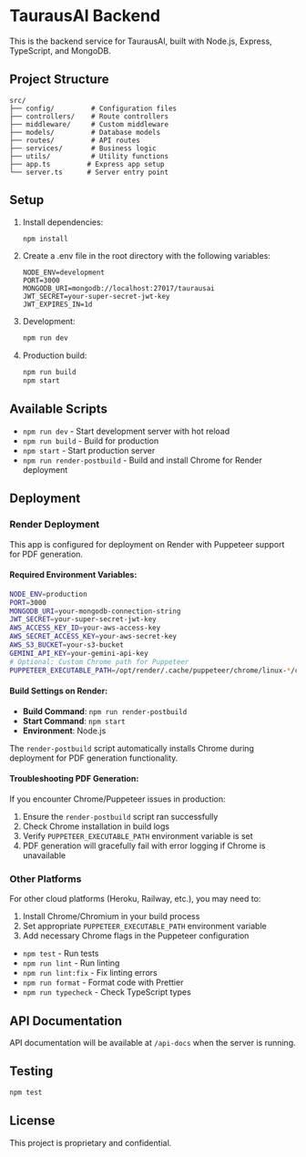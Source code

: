 # TaurausAI Backend

This is the backend service for TaurausAI, built with Node.js, Express, TypeScript, and MongoDB.

## Project Structure

```
src/
├── config/         # Configuration files
├── controllers/    # Route controllers
├── middleware/     # Custom middleware
├── models/         # Database models
├── routes/         # API routes
├── services/       # Business logic
├── utils/          # Utility functions
├── app.ts         # Express app setup
└── server.ts      # Server entry point
```

## Setup

1. Install dependencies:
   ```bash
   npm install
   ```

2. Create a .env file in the root directory with the following variables:
   ```
   NODE_ENV=development
   PORT=3000
   MONGODB_URI=mongodb://localhost:27017/taurausai
   JWT_SECRET=your-super-secret-jwt-key
   JWT_EXPIRES_IN=1d
   ```

3. Development:
   ```bash
   npm run dev
   ```

4. Production build:
   ```bash
   npm run build
   npm start
   ```

## Available Scripts

- `npm run dev` - Start development server with hot reload
- `npm run build` - Build for production
- `npm start` - Start production server
- `npm run render-postbuild` - Build and install Chrome for Render deployment

## Deployment

### Render Deployment

This app is configured for deployment on Render with Puppeteer support for PDF generation.

#### Required Environment Variables:

```bash
NODE_ENV=production
PORT=3000
MONGODB_URI=your-mongodb-connection-string
JWT_SECRET=your-super-secret-jwt-key
AWS_ACCESS_KEY_ID=your-aws-access-key
AWS_SECRET_ACCESS_KEY=your-aws-secret-key
AWS_S3_BUCKET=your-s3-bucket
GEMINI_API_KEY=your-gemini-api-key
# Optional: Custom Chrome path for Puppeteer
PUPPETEER_EXECUTABLE_PATH=/opt/render/.cache/puppeteer/chrome/linux-*/chrome-linux*/chrome
```

#### Build Settings on Render:

- **Build Command**: `npm run render-postbuild`
- **Start Command**: `npm start`
- **Environment**: Node.js

The `render-postbuild` script automatically installs Chrome during deployment for PDF generation functionality.

#### Troubleshooting PDF Generation:

If you encounter Chrome/Puppeteer issues in production:

1. Ensure the `render-postbuild` script ran successfully
2. Check Chrome installation in build logs
3. Verify `PUPPETEER_EXECUTABLE_PATH` environment variable is set
4. PDF generation will gracefully fail with error logging if Chrome is unavailable

### Other Platforms

For other cloud platforms (Heroku, Railway, etc.), you may need to:

1. Install Chrome/Chromium in your build process
2. Set appropriate `PUPPETEER_EXECUTABLE_PATH` environment variable
3. Add necessary Chrome flags in the Puppeteer configuration
- `npm test` - Run tests
- `npm run lint` - Run linting
- `npm run lint:fix` - Fix linting errors
- `npm run format` - Format code with Prettier
- `npm run typecheck` - Check TypeScript types

## API Documentation

API documentation will be available at `/api-docs` when the server is running.

## Testing

```bash
npm test
```

## License

This project is proprietary and confidential.
